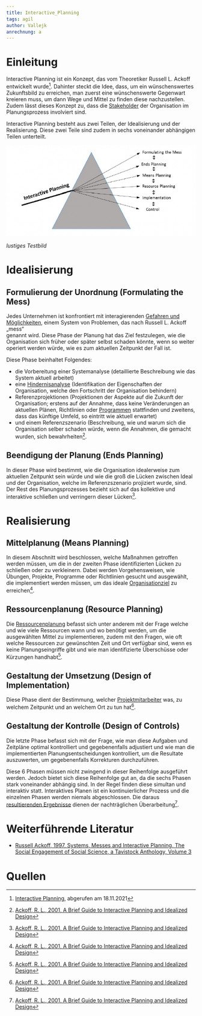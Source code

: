 ```yaml
---
title: Interactive_Planning
tags: agil
author: Vallejk
anrechnung: a
---
```


# Einleitung

Interactive Planning ist ein Konzept, das vom Theoretiker Russell L. Ackoff entwickelt wurde[^2]. 
Dahinter steckt die Idee, dass, um ein wünschenswertes Zukunftsbild zu erreichen, man zuerst eine wünschenswerte Gegenwart kreieren muss, um dann Wege und Mittel zu 
finden diese nachzustellen. Zudem lässt dieses Konzept zu, dass die [Stakeholder](Stakeholderanalyse.md) der Organisation im Planungsprozess involviert sind.

Interactive Planning besteht aus zwei Teilen, der Idealisierung und der Realisierung. Diese zwei Teile sind zudem in sechs voneinander abhängigen Teilen unterteilt.

![Beispielabbildung](Interactive_Planning/Interactiveplanning.png)

*lustiges Testbild*

# Idealisierung

## Formulierung der Unordnung (Formulating the Mess)

Jedes Unternehmen ist konfrontiert mit interagierenden [Gefahren und Möglichkeiten](SWAT_Analyse.md), einem System von Problemen, das nach Russell L. Ackoff „mess“  
genannt wird.
Diese Phase der Planung hat das Ziel festzulegen, wie die Organisation sich früher oder später selbst schaden könnte, wenn so weiter operiert werden würde, wie es 
zum aktuellen Zeitpunkt der Fall ist.

Diese Phase beinhaltet Folgendes:
* die Vorbereitung einer Systemanalyse (detaillierte Beschreibung wie das System aktuell arbeitet) 
* eine [Hindernisanalyse](Hemmnisanalyse.md) (Identifikation der Eigenschaften der Organisation, welche den Fortschritt der Organisation behindern) 
* Referenzprojektionen (Projektionen der Aspekte auf die Zukunft der Organisation; erstens auf der Annahme, dass keine Veränderungen an aktuellen Plänen, 
Richtlinien oder [Programmen](Programmmanagement.md) stattfinden und zweitens, dass das künftige Umfeld, so 
eintritt wie aktuell erwartet) 
* und einem Referenzszenario (Beschreibung, wie und warum sich die Organisation selber schaden würde, wenn die Annahmen, die gemacht wurden, sich bewahrheiten[^1]. 

## Beendigung der Planung (Ends Planning)

In dieser Phase wird bestimmt, wie die Organisation idealerweise zum aktuellen Zeitpunkt sein würde und wie die groß die Lücken zwischen Ideal und der Organisation, 
welche im Referenzszenario projiziert wurde, sind. 
Der Rest des Planungsprozesses bezieht sich auf das kollektive und interaktive schließen und verringern dieser Lücken[^1].

# Realisierung

## Mittelplanung (Means Planning)

In diesem Abschnitt wird beschlossen, welche Maßnahmen getroffen werden müssen, um die in der zweiten Phase identifizierten Lücken zu schließen oder zu verkleinern.
Dabei werden Vorgehensweisen, wie Übungen, Projekte, Programme oder Richtlinien gesucht und ausgewählt, die implementiert werden müssen, um das ideale 
[Organisationziel](Ziel_Planung.md) zu erreichen[^1].

## Ressourcenplanung (Resource Planning)

Die [Ressourcenplanung](Ressourcenplanung.md) befasst sich unter anderem mit der Frage welche und wie viele Ressourcen wann und wo benötigt werden, um die 
ausgewählten Mittel zu implementieren, zudem mit den Fragen, wie oft welche Ressourcen zur gewünschten Zeit und Ort verfügbar sind, wenn es keine Planungseingriffe 
gibt und wie man identifizierte Überschüsse oder Kürzungen handhabt[^1].

## Gestaltung der Umsetzung (Design of Implementation)

Diese Phase dient der Bestimmung, welcher [Projektmitarbeiter](Projektmitarbeiter.md) was, zu welchem Zeitpunkt und an welchem Ort zu tun hat[^1].

## Gestaltung der Kontrolle (Design of Controls)

Die letzte Phase befasst sich mit der Frage, wie man diese Aufgaben und Zeitpläne optimal kontrolliert und gegebenenfalls adjustiert und wie man die implementierten 
Planungsentscheidungen kontrolliert, um die Resultate auszuwerten, um gegebenenfalls Korrekturen durchzuführen.

Diese 6 Phasen müssen nicht zwingend in dieser Reihenfolge ausgeführt werden. Jedoch bietet sich diese Reihenfolge gut an, da die sechs Phasen stark voneinander 
abhängig sind. In der Regel finden diese simultan und interaktiv statt.
Interaktives Planen ist ein kontinuierlicher Prozess und die einzelnen Phasen werden niemals abgeschlossen.
Die daraus [resultierenden Ergebnisse](Erfolgsmessung.md) dienen der nachträglichen Überarbeitung[^1].


# Weiterführende Literatur

* [Russell Ackoff, 1997, Systems, Messes and Interactive Planning, The Social Engagement of Social Science, a Tavistock Anthology, Volume 3](https://www.degruyter.com/document/doi/10.9783/9781512819069-021/html)

# Quellen

[^1]: [Ackoff, R. L., 2001, A Brief Guide to Interactive Planning and Idealized Design](https://www.ida.liu.se/~steho87/und/htdd01/AckoffGuidetoIdealizedRedesign.pdf)
[^2]: [Interactive Planning](https://en.wikipedia.org/wiki/Interactive_planning), abgerufen am 18.11.2021
[^3]: [Basic Formatting Syntax for GitHub flavored Markdown](https://docs.github.com/en/github/writing-on-github/getting-started-with-writing-and-formatting-on-github/basic-writing-and-formatting-syntax)
[^4]: [Advanced Formatting Syntax for GitHub flavored Markdown](https://docs.github.com/en/github/writing-on-github/working-with-advanced-formatting/organizing-information-with-tables)


